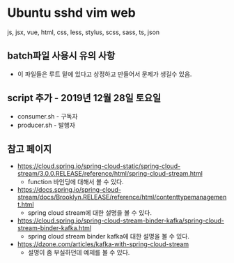 # Ubuntu sshd vim web
js, jsx, vue, html, css, less, stylus, scss, sass, ts, json

## batch파일 사용시 유의 사항
- 이 파일들은 루트 밑에 있다고 상정하고 만들어서 문제가 생길수 있음.

## script 추가 - 2019년 12월 28일 토요일
- consumer.sh - 구독자
- producer.sh - 발행자

## 참고 페이지
- https://cloud.spring.io/spring-cloud-static/spring-cloud-stream/3.0.0.RELEASE/reference/html/spring-cloud-stream.html
    + function 바인딩에 대해서 볼 수 있다.
- https://docs.spring.io/spring-cloud-stream/docs/Brooklyn.RELEASE/reference/html/contenttypemanagement.html
    + spring cloud stream에 대한 설명을 볼 수 있다.
- https://cloud.spring.io/spring-cloud-stream-binder-kafka/spring-cloud-stream-binder-kafka.html
    + spring cloud stream binder kafka에 대한 설명을 볼 수 있다.
- https://dzone.com/articles/kafka-with-spring-cloud-stream
    + 설명이 좀 부실하던데 예제를 볼 수 있다.